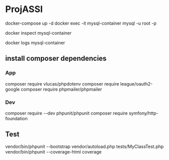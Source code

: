# ProjASSI

docker-compose up -d
docker exec -it mysql-container mysql -u root -p

docker inspect mysql-container 

docker logs mysql-container   

## install composer dependencies
### App
composer require vlucas/phpdotenv
composer require league/oauth2-google
composer require phpmailer/phpmailer
### Dev 
composer require --dev phpunit/phpunit
composer require symfony/http-foundation

## Test
vendor/bin/phpunit --bootstrap vendor/autoload.php tests/MyClassTest.php
vendor/bin/phpunit --coverage-html coverage